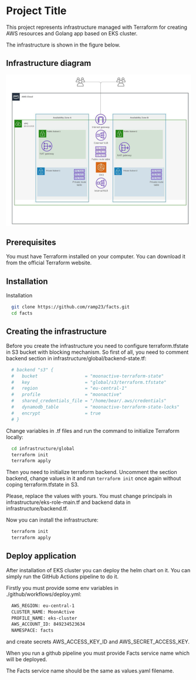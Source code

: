 
# Project Title

This project represents infrastructure managed with Terraform for creating AWS resources and Golang app based on EKS cluster.

The infrastructure is shown in the figure below.





## Infrastructure diagram

![App Screenshot](infrastructure.jpeg)


## Prerequisites

You must have Terraform installed on your computer. You can download it from the official Terraform website.



## Installation

Installation

```bash
  git clone https://github.com/ramp23/facts.git
  cd facts
```
## Creating the infrastructure

Before you create the infrastructure you need to configure terraform.tfstate in S3 bucket with blocking mechanism.
So first of all, you need to comment backend section in infrastructure/global/backend-state.tf:
```bash
  # backend "s3" {
  #   bucket                  = "moonactive-terraform-state"
  #   key                     = "global/s3/terraform.tfstate"
  #   region                  = "eu-central-1"
  #   profile                 = "moonactive"
  #   shared_credentials_file = "/home/bear/.aws/credentials"
  #   dynamodb_table          = "moonactive-terraform-state-locks"
  #   encrypt                 = true
  # }
```
Change variables in .tf files and run the command to initialize Terraform locally:
```bash
  cd infrastructure/global
  terraform init
  terraform apply
```
Then you need to initialize terraform backend. Uncomment the section backend, change values in it and run `terraform init` once again without coping terraform.tfstate in S3.

Please, replace the values with yours. You must change principals in infrastructure/eks-role-main.tf and backend data in infrastructure/backend.tf.

Now you can install the infrastructure:
```bash
  terraform init
  terraform apply
```



## Deploy application

After installation of EKS cluster you can deploy the helm chart on it.
You can simply run the GitHub Actions pipeline to do it.

Firstly you must provide some env variables in ./github/workflows/deploy.yml:
```bash
  AWS_REGION: eu-central-1
  CLUSTER_NAME: MoonActive
  PROFILE_NAME: eks-cluster
  AWS_ACCOUNT_ID: 849234523634
  NAMESPACE: facts
```
and create secrets AWS_ACCESS_KEY_ID and AWS_SECRET_ACCESS_KEY.

When you run a github pipeline you must provide Facts service name which will be deployed.

The Facts service name should be the same as values.yaml filename.


